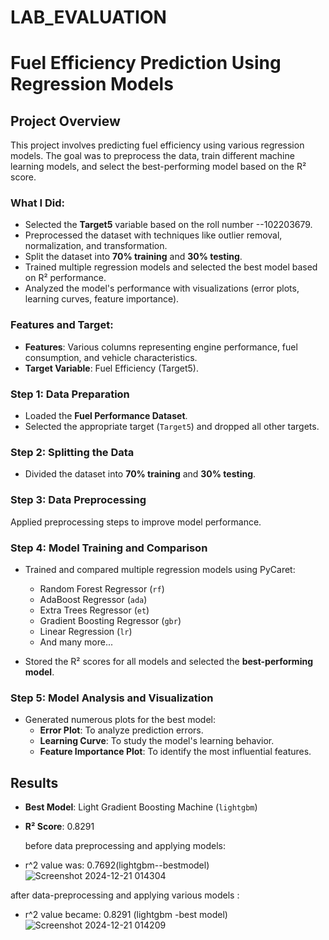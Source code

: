 # LAB_EVALUATION

# Fuel Efficiency Prediction Using Regression Models


## Project Overview
This project involves predicting fuel efficiency using various regression models. The goal was to preprocess the data, train different machine learning models, and select the best-performing model based on the R² score.

### What I Did:
- Selected the **Target5** variable based on the roll number --102203679.
- Preprocessed the dataset with techniques like outlier removal, normalization, and transformation.
- Split the dataset into **70% training** and **30% testing**.
- Trained multiple regression models and selected the best model based on R² performance.
- Analyzed the model's performance with visualizations (error plots, learning curves, feature importance).


### Features and Target:
- **Features**: Various columns representing engine performance, fuel consumption, and vehicle characteristics.
- **Target Variable**: Fuel Efficiency (Target5).


### Step 1: Data Preparation
- Loaded the **Fuel Performance Dataset**.
- Selected the appropriate target (`Target5`) and dropped all other targets.

### Step 2: Splitting the Data
- Divided the dataset into **70% training** and **30% testing**.

### Step 3: Data Preprocessing
Applied preprocessing steps to improve model performance.

### Step 4: Model Training and Comparison
- Trained and compared multiple regression models using PyCaret:
   - Random Forest Regressor (`rf`)
   - AdaBoost Regressor (`ada`)
   - Extra Trees Regressor (`et`)
   - Gradient Boosting Regressor (`gbr`)
   - Linear Regression (`lr`)
   - And many more...

- Stored the R² scores for all models and selected the **best-performing model**.

### Step 5: Model Analysis and Visualization
- Generated numerous plots for the best model:
   - **Error Plot**: To analyze prediction errors.
   - **Learning Curve**: To study the model's learning behavior.
   - **Feature Importance Plot**: To identify the most influential features.


## Results

- **Best Model**: Light Gradient Boosting Machine (`lightgbm`)  
- **R² Score**: 0.8291


  before data preprocessing and applying models:
 - r^2 value was: 0.7692(lightgbm--bestmodel)
  ![Screenshot 2024-12-21 014304](https://github.com/user-attachments/assets/dc307b5d-a7fa-40c6-9cb5-d8586bc9ad88)

  after data-preprocessing and applying various models :
  
  - r^2 value became: 0.8291 (lightgbm -best model)
![Screenshot 2024-12-21 014209](https://github.com/user-attachments/assets/8da7de1e-4faa-4de9-bd79-9b0902d17b5c)
